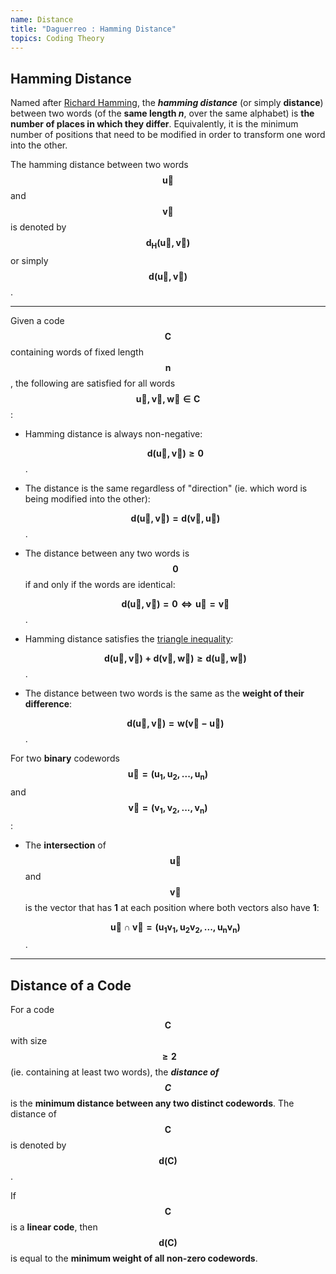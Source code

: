 ```yaml
---
name: Distance
title: "Daguerreo : Hamming Distance"
topics: Coding Theory
---
```

## Hamming Distance
Named after [Richard Hamming](https://en.wikipedia.org/wiki/Richard_Hamming), the ___hamming distance___ (or simply __distance__) between two words (of the __same length _n___, over the same alphabet) is __the number of places in which they differ__. Equivalently, it is the minimum number of positions that need to be modified in order to transform one word into the other.

The hamming distance between two words $$\pmb{\vec u}$$ and $$\pmb{\vec v}$$ is denoted by $$\pmb{d_H(\vec u, \vec v)}$$ or simply $$\pmb{d(\vec u, \vec v)}$$.

<hr id="post-mid">

Given a code $$\pmb{C}$$ containing words of fixed length $$\pmb{n}$$, the following are satisfied for all words $$\pmb{\vec u, \vec v, \vec w \in C}$$:

* Hamming distance is always non-negative:

    $$\pmb{d(\vec u, \vec v) \geq 0}$$.

* The distance is the same regardless of "direction" (ie. which word is being modified into the other):

    $$\pmb{d(\vec u, \vec v) = d(\vec v, \vec u)}$$.

* The distance between any two words is $$\pmb{0}$$ if and only if the words are identical:

    $$\pmb{d(\vec u, \vec v) = 0 \iff \vec u = \vec v}$$.

* Hamming distance satisfies the [triangle inequality](https://en.wikipedia.org/wiki/Triangle_inequality):

    $$\pmb{d(\vec u, \vec v) + d(\vec v, \vec w) \geq d(\vec u, \vec w)}$$.

* The distance between two words is the same as the __weight of their difference__:

    $$\pmb{d(\vec u, \vec v) = w(\vec v - \vec u)}$$.

For two __binary__ codewords $$\pmb{\vec u = (u_1, u_2, . . . , u_n)}$$ and $$\pmb{\vec v = (v_1, v_2, . . . , v_n)}$$:

* The __intersection__ of $$\pmb{\vec u}$$ and $$\pmb{\vec v}$$ is the vector that has __1__ at each position where both vectors also have __1__:

    $$\pmb{\vec u \cap \vec v = (u_1 v_1, u_2 v_2, . . . , u_n v_n)}$$.

<hr id="post-mid">

## Distance of a Code

For a code $$\pmb{C}$$ with size $$\pmb{\geq 2}$$ (ie. containing at least two words), the ___distance of $$\pmb{C}$$___ is the __minimum distance between any two distinct codewords__. The distance of $$\pmb{C}$$ is denoted by $$\pmb{d(C)}$$.

If $$\pmb {C}$$ is a __linear code__, then $$\pmb {d(C)}$$ is equal to the __minimum weight of all non-zero codewords__.